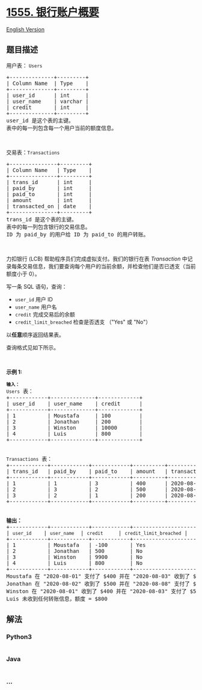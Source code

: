 # [1555. 银行账户概要](https://leetcode.cn/problems/bank-account-summary)

[English Version](/solution/1500-1599/1555.Bank%20Account%20Summary/README_EN.md)

## 题目描述

<!-- 这里写题目描述 -->

<p>用户表：&nbsp;<code>Users</code></p>

<pre>
+--------------+---------+
| Column Name  | Type    |
+--------------+---------+
| user_id      | int     |
| user_name    | varchar |
| credit       | int     |
+--------------+---------+
user_id 是这个表的主键。
表中的每一列包含每一个用户当前的额度信息。</pre>

<p>&nbsp;</p>

<p>交易表：<code>Transactions</code></p>

<pre>
+---------------+---------+
| Column Name   | Type    |
+---------------+---------+
| trans_id      | int     |
| paid_by       | int     |
| paid_to       | int     |
| amount        | int     |
| transacted_on | date    |
+---------------+---------+
trans_id 是这个表的主键。
表中的每一列包含银行的交易信息。
ID 为 paid_by 的用户给 ID 为 paid_to 的用户转账。
</pre>

<p>&nbsp;</p>

<p>力扣银行 (LCB) 帮助程序员们完成虚拟支付。我们的银行在表&nbsp;<em>Transaction</em>&nbsp;中记录每条交易信息，我们要查询每个用户的当前余额，并检查他们是否已透支（当前额度小于 0）。</p>

<p>写一条 SQL 语句，查询：</p>

<ul>
	<li><code>user_id</code>&nbsp;用户 ID</li>
	<li><code>user_name</code>&nbsp;用户名</li>
	<li><code>credit</code>&nbsp;完成交易后的余额</li>
	<li><code>credit_limit_breached</code>&nbsp;检查是否透支 （"Yes" 或&nbsp;"No"）</li>
</ul>

<p>以<strong>任意</strong>顺序返回结果表。</p>

<p>查询格式见如下所示。</p>

<p>&nbsp;</p>

<p><strong>示例 1:</strong></p>

<pre>
<code><strong>输入：</strong>
Users</code> 表：
+------------+--------------+-------------+
| user_id    | user_name    | credit      |
+------------+--------------+-------------+
| 1          | Moustafa     | 100         |
| 2          | Jonathan     | 200         |
| 3          | Winston      | 10000       |
| 4          | Luis         | 800         | 
+------------+--------------+-------------+


<code>Transactions</code> 表：
+------------+------------+------------+----------+---------------+
| trans_id   | paid_by    | paid_to    | amount   | transacted_on |
+------------+------------+------------+----------+---------------+
| 1          | 1          | 3          | 400      | 2020-08-01    |
| 2          | 3          | 2          | 500      | 2020-08-02    |
| 3          | 2          | 1          | 200      | 2020-08-03    |
+------------+------------+------------+----------+---------------+


<strong>输出：</strong>
+------------+------------+------------+-----------------------+
| <code>user_id </code>   | <code>user_name</code>  | <code>credit </code>    | <code>credit_limit_breached</code> |
+------------+------------+------------+-----------------------+
| 1          | Moustafa   | -100       | Yes                   | 
| 2          | Jonathan   | 500        | No                    |
| 3          | Winston    | 9900       | No                    |
| 4          | Luis       | 800        | No                    |
+------------+------------+------------+-----------------------+
Moustafa 在 "2020-08-01" 支付了 $400 并在 "2020-08-03" 收到了 $200 ，当前额度 (100 -400 +200) = -$100
Jonathan 在 "2020-08-02" 收到了 $500 并在 "2020-08-08" 支付了 $200 ，当前额度 (200 +500 -200) = $500
Winston 在 "2020-08-01" 收到了 $400 并在 "2020-08-03" 支付了 $500 ，当前额度 (10000 +400 -500) = $9900
Luis 未收到任何转账信息，额度 = $800</pre>

## 解法

<!-- 这里可写通用的实现逻辑 -->

<!-- tabs:start -->

### **Python3**

<!-- 这里可写当前语言的特殊实现逻辑 -->

```python

```

### **Java**

<!-- 这里可写当前语言的特殊实现逻辑 -->

```java

```

### **...**

```

```

<!-- tabs:end -->
